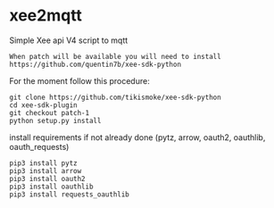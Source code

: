 # xee2mqtt
Simple Xee api V4 script to mqtt

`When patch will be available you will need to install https://github.com/quentin7b/xee-sdk-python`

For the moment follow this procedure:

```
git clone https://github.com/tikismoke/xee-sdk-python
cd xee-sdk-plugin
git checkout patch-1
python setup.py install
```

install requirements if not already done (pytz, arrow, oauth2, oauthlib, oauth_requests)


```
pip3 install pytz
pip3 install arrow
pip3 install oauth2
pip3 install oauthlib
pip3 install requests_oauthlib
```
